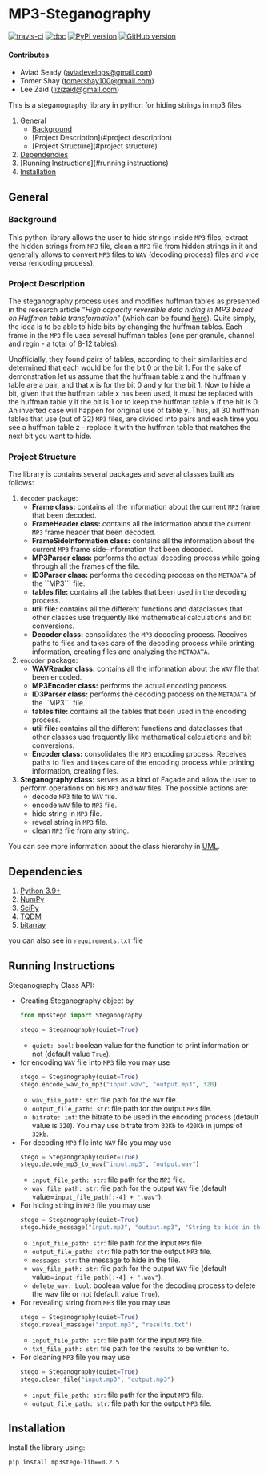 # MP3-Steganography
[![travis-ci](https://app.travis-ci.com/tomershay100/mp3-steganography-lib.svg?branch=main)](https://app.travis-ci.com/github/tomershay100/mp3-steganography-lib)
[![doc](https://readthedocs.org/projects/mp3-steganography-lib/badge/?version=latest)](https://mp3-steganography-lib.readthedocs.io/en/latest/)
[![PyPI version](https://badge.fury.io/py/mp3stego-lib.svg)](https://badge.fury.io/py/mp3stego-lib)
[![GitHub version](https://badge.fury.io/gh/tomershay100%2Fmp3-steganography-lib.svg)](https://badge.fury.io/gh/tomershay100%2Fmp3-steganography-lib)

#### Contributes

* Aviad Seady ([aviadevelops@gmail.com](mailto:aviadevelops@gmail.com))
* Tomer Shay ([tomershay100@gmail.com](mailto:tomershay100@gmail.com))
* Lee Zaid ([lizizaid@gmail.com](mailto:lizizaid@gmail.com))

This is a steganography library in python for hiding strings in mp3 files.

1. [General](#General)
    - [Background](#background)
    - [Project Description](#project description)
    - [Project Structure](#project structure)
2. [Dependencies](#dependencies)
3. [Running Instructions](#running instructions)
4. [Installation](#installation)

## General

### Background

This python library allows the user to hide strings inside ``MP3`` files, extract the hidden strings from ``MP3`` file,
clean a ``MP3`` file from hidden strings in it and generally allows to convert ``MP3`` files to ``WAV`` (decoding
process) files and vice versa (encoding process).

### Project Description

The steganography process uses and modifies huffman tables as presented in the research article "_High capacity
reversible data hiding in MP3 based on Huffman table
transformation_" (which can be found [here](https://www.aimspress.com/fileOther/PDF/MBE/mbe-16-04-158.pdf)). Quite
simply, the idea is to be able to hide bits by changing the huffman tables. Each frame in the ``MP3`` file uses several
huffman tables (one per granule, channel and regin - a total of 8-12 tables).

Unofficially, they found pairs of tables, according to their similarities and determined that each would be for the bit
0 or the bit 1. For the sake of demonstration let us assume that the huffman table x and the huffman y table are a pair,
and that x is for the bit 0 and y for the bit 1. Now to hide a bit, given that the huffman table x has been used, it
must be replaced with the huffman table y if the bit is 1 or to keep the huffman table x if the bit is 0. An inverted
case will happen for original use of table y. Thus, all 30 huffman tables that use (out of 32) ``MP3`` files, are
divided into pairs and each time you see a huffman table z - replace it with the huffman table that matches the next bit
you want to hide.

### Project Structure

The library is contains several packages and several classes built as follows:

1. `decoder` package:
    * **Frame class:** contains all the information about the current ``MP3`` frame that been decoded.
    * **FrameHeader class:** contains all the information about the current ``MP3`` frame header that been decoded.
    * **FrameSideInformation class:** contains all the information about the current ``MP3`` frame side-information that
      been decoded.
    * **MP3Parser class:** performs the actual decoding process while going through all the frames of the file.
    * **ID3Parser class:** performs the decoding process on the ``METADATA`` of the ``MP3``` file.
    * **tables file:** contains all the tables that been used in the decoding process.
    * **util file:** contains all the different functions and dataclasses that other classes use frequently like
      mathematical calculations and bit conversions.
    * **Decoder class:** consolidates the ``MP3`` decoding process. Receives paths to files and takes
      care of the decoding process while printing information, creating files and analyzing the ``METADATA``.
2. `encoder` package:
    * **WAVReader class:** contains all the information about the ``WAV`` file that been encoded.
    * **MP3Encoder class:** performs the actual encoding process.
    * **ID3Parser class:** performs the decoding process on the ``METADATA`` of the ``MP3``` file.
    * **tables file:** contains all the tables that been used in the encoding process.
    * **util file:** contains all the different functions and dataclasses that other classes use frequently like
      mathematical calculations and bit conversions.
    * **Encoder class:** consolidates the ``MP3`` encoding process. Receives paths to files and takes
      care of the encoding process while printing information, creating files.
3. **Steganography class:** serves as a kind of Façade and allow the user to perform operations on his ``MP3``
   and ``WAV`` files. The possible actions are:
    * decode ``MP3`` file to ``WAV`` file.
    * encode ``WAV`` file to ``MP3`` file.
    * hide string in ``MP3`` file.
    * reveal string in ``MP3`` file.
    * clean ``MP3`` file from any string.

You can see more information about the class hierarchy
in [UML]().

## Dependencies

1. [Python 3.9+](https://www.python.org/downloads/)
2. [NumPy](https://numpy.org/install/)
3. [SciPy](https://scipy.org/install/)
4. [TQDM](https://github.com/tqdm/tqdm)
5. [bitarray](https://pypi.org/project/bitarray/)

you can also see in `requirements.txt` file

## Running Instructions

Steganography Class API:

* Creating Steganography object by
    ```python 
  from mp3stego import Steganography
  
  stego = Steganography(quiet=True)
    ```
    * ``quiet: bool``: boolean value for the function to print information or not (default value ``True``).
* for encoding ``WAV`` file into ``MP3`` file you may use
    ```python 
    stego = Steganography(quiet=True)
    stego.encode_wav_to_mp3("input.wav", "output.mp3", 320)
    ```
    * ``wav_file_path: str``: file path for the ``WAV`` file.
    * ``output_file_path: str``: file path for the output ``MP3`` file.
    * ``bitrate: int``: the bitrate to be used in the encoding process (default value is ``320``). You may use bitrate
      from ``32Kb`` to ``420Kb`` in jumps of ``32Kb``.
* For decoding ``MP3`` file into ``WAV`` file you may use
    ```python 
    stego = Steganography(quiet=True)
    stego.decode_mp3_to_wav("input.mp3", "output.wav")
    ```
    * ``input_file_path: str``: file path for the ``MP3`` file.
    * ``wav_file_path: str``: file path for the output ``WAV`` file (default value=```input_file_path[:-4] + ".wav"```).
* For hiding string in ``MP3`` file you may use
    ```python 
    stego = Steganography(quiet=True)
    stego.hide_message("input.mp3", "output.mp3", "String to hide in the file")
    ```
    * ``input_file_path: str``: file path for the input ``MP3`` file.
    * ``output_file_path: str``: file path for the output ``MP3`` file.
    * ``message: str``: the message to hide in the file.
    * ``wav_file_path: str``: file path for the output ``WAV`` file (default value=```input_file_path[:-4] + ".wav"```).
    * ``delete_wav: bool``: boolean value for the decoding process to delete the wav file or not (default
      value ``True``).
* For revealing string from ``MP3`` file you may use
    ```python 
    stego = Steganography(quiet=True)
    stego.reveal_massage("input.mp3", "results.txt")
    ```
    * ``input_file_path: str``: file path for the input ``MP3`` file.
    * ``txt_file_path: str``: file path for the results to be written to.
* For cleaning ``MP3`` file you may use
    ```python 
    stego = Steganography(quiet=True)
    stego.clear_file("input.mp3", "output.mp3")
    ```
    * ``input_file_path: str``: file path for the input ``MP3`` file.
    * ``output_file_path: str``: file path for the output ``MP3`` file.

## Installation

Install the library using:

```shell
pip install mp3stego-lib==0.2.5
```
